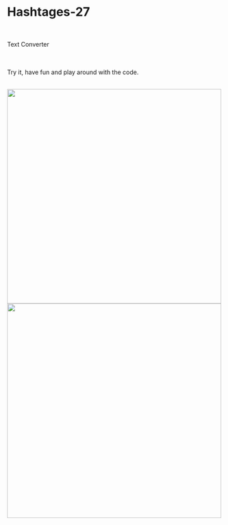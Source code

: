 # Hashtages-27

<br/>

Text Converter<br/>

<br/><br/>
Try it, have fun and play around with the code.<br/><br/>


<img src="https://user-images.githubusercontent.com/57795657/77409739-727b7d00-6dc2-11ea-9025-3b957a7cd2ba.png" width="500" height = "500">
<br/>
<img src="https://user-images.githubusercontent.com/57795657/77409753-75766d80-6dc2-11ea-8dd1-28fba931e438.png" width="500" height = "500">
<br/>
